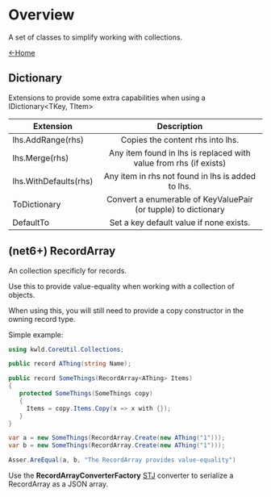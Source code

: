 ﻿# Overview
A set of classes to simplify working with collections.

[<-Home](../Home.md)  

## Dictionary
Extensions to provide some extra capabilities when using a
IDictionary&lt;TKey, TItem&gt;

|Extension|Description|
|    ---  |   :---:   |
|lhs.AddRange(rhs)| Copies the content rhs into lhs.|
|lhs.Merge(rhs) | Any item found in lhs is replaced with value from rhs (if exists)|
|lhs.WithDefaults(rhs)| Any item in rhs not found in lhs is added to lhs.|
|ToDictionary| Convert a enumerable of KeyValuePair (or tupple) to dictionary |
|DefaultTo| Set a key default value if none exists.|

## (net6+) RecordArray
An collection specificly for records.

Use this to provide value-equality when working with a 
collection of objects.

When using this, you will still need to provide a 
copy constructor in the owning record type.

Simple example:
``` cs
using kwld.CoreUtil.Collections;

public record AThing(string Name);

public record SomeThings(RecordArray<AThing> Items)
{
   protected SomeThings(SomeThings copy)
   {
     Items = copy.Items.Copy(x => x with {});
   }
}

var a = new SomeThings(RecordArray.Create(new AThing("1")));
var b = new SomeThings(RecordArray.Create(new AThing("1")));

Asser.AreEqual(a, b, "The RecordArray provides value-equality")
```

Use the __RecordArrayConverterFactory__
 [STJ](https://learn.microsoft.com/en-us/dotnet/standard/serialization/system-text-json/overview)
converter to serialize a RecordArray as a JSON array.


